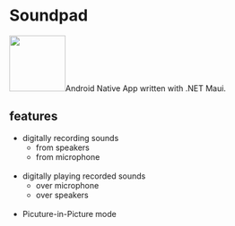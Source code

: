 # Soundpad

<img src="https://miro.medium.com/max/1400/0*OsrkVI4kEjkWxAPN.png" height="100"/>Android Native App written with .NET Maui.

## features
- digitally recording sounds
  - from speakers
  - from microphone
  </br>  
- digitally playing recorded sounds
  - over microphone 
  - over speakers
  </br>
- Picuture-in-Picture mode
